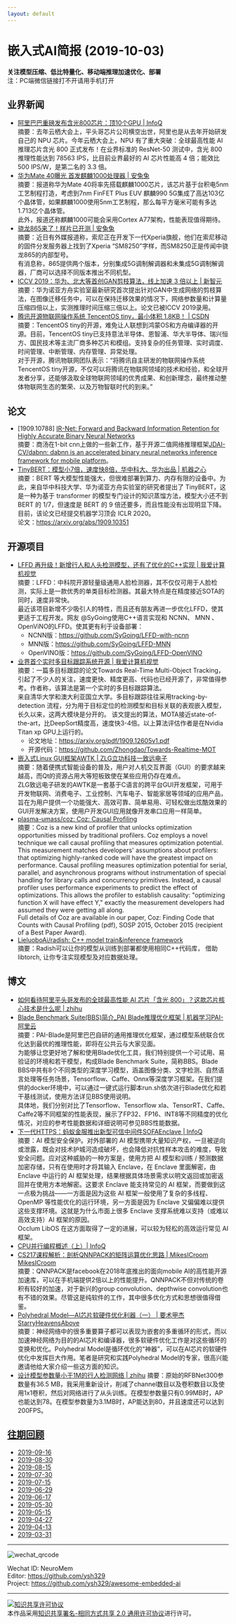 ```yaml
---
layout: default
---
```


# 嵌入式AI简报 (2019-10-03)

**关注模型压缩、低比特量化、移动端推理加速优化、部署**  
<font>注：PC端微信链接打不开请用手机打开</font>


## 业界新闻  

- [阿里巴巴重磅发布含光800芯片：顶10个GPU | InfoQ](https://www.infoq.cn/article/i78THUqMJsY10ZavsFv4)  
摘要：去年云栖大会上，平头哥芯片公司横空出世，阿里也是从去年开始研发自己的 NPU 芯片。今年云栖大会上，NPU 有了重大突破：全球最高性能 AI 推理芯片含光 800 正式发布！在业界标准的 ResNet-50 测试中，含光 800 推理性能达到 78563 IPS，比目前业界最好的 AI 芯片性能高 4 倍；能效比 500 IPS/W，是第二名的 3.3 倍。  
- [华为Mate 40曝光 首发麒麟1000处理器 | 安兔兔](https://mp.weixin.qq.com/s?__biz=MzA5NDI1MjA0Ng==&mid=2652087781&idx=2&sn=f4b17ee056b8f91c383e74e4fbd29984)  
摘要：报道称华为Mate 40将率先搭载麒麟1000芯片，该芯片基于台积电5nm工艺制程打造，考虑到7nm FinFET Plus EUV 麒麟990 5G集成了高达103亿个晶体管，如果麒麟1000使用5nm工艺制程，那么每平方毫米可能有多达1.713亿个晶体管。  
此外，报道还称麒麟1000可能会采用Cortex A77架构，性能表现值得期待。  
- [骁龙865来了！样片已开测 | 安兔兔](https://mp.weixin.qq.com/s?__biz=MzA5NDI1MjA0Ng==&mid=2652087748&idx=5&sn=d8ce0eec9066e80e701aebe28f3e01a3)  
摘要：近日有外媒报道称，索尼正在开发下一代Xperia旗舰，他们在索尼移动的固件分发服务器上找到了Xperia “SM8250”字样，而SM8250正是传闻中骁龙865的内部型号。  
有消息称，865提供两个版本，分别集成5G调制解调器和未集成5G调制解调器，厂商可以选择不同版本推出不同机型。  
- [ICCV 2019：华为、北大等首创GAN剪枝算法，线上加速 3 倍以上 | 新智元](https://mp.weixin.qq.com/s/3_famaAmkAN-4xVEupSXSA)  
摘要：华为诺亚方舟实验室最新研究首次提出针对GAN中生成网络的剪枝算法，在图像迁移任务中，可以在保持迁移效果的情况下，网络参数量和计算量压缩四倍以上，实测推理时间压缩三倍以上。论文已被ICCV 2019录用。  
- [腾讯开源物联网操作系统 TencentOS tiny，最小体积 1.8KB！ | CSDN](https://mp.weixin.qq.com/s/JmvTRD5DyVFTn1hQHeselQ)  
摘要：TencentOS tiny的开源，难免让人联想到鸿蒙OS和方舟编译器的开源。目前，TencentOS tiny已支持意法半导体、恩智浦、华大半导体、瑞兴恒方、国民技术等主流厂商多种芯片和模组。支持复杂的任务管理、实时调度、时间管理、中断管理、内存管理、异常处理。  
对于开源，腾讯物联网团队表示：“将腾讯自主研发的物联网操作系统TencentOS tiny开源，不仅可以将腾讯在物联网领域的技术和经验，和全球开发者分享，还能够汲取全球物联网领域的优秀成果、和创新理念，最终推动整体物联网生态的繁荣、以及万物智联时代的到来。”

## 论文

- [1909.10788] [IR-Net: Forward and Backward Information Retention for Highly Accurate Binary Neural Networks](https://arxiv.org/abs/1909.10788)  
摘要：商汤在1-bit cnn上做的一些新工作，基于开源二值网络推理框架[JDAI-CV/dabnn: dabnn is an accelerated binary neural networks inference framework for mobile platform](https://github.com/JDAI-CV/dabnn)。  
- [TinyBERT：模型小7倍，速度快8倍，华中科大、华为出品 | 机器之心](https://mp.weixin.qq.com/s?__biz=MzA3MzI4MjgzMw==&mid=2650771134&idx=2&sn=012082a897dbf125000e38b73520c51d)  
摘要：BERT 等大模型性能强大，但很难部署到算力、内存有限的设备中。为此，来自华中科技大学、华为诺亚方舟实验室的研究者提出了 TinyBERT，这是一种为基于 transformer 的模型专门设计的知识蒸馏方法，模型大小还不到 BERT 的 1/7，但速度是 BERT 的 9 倍还要多，而且性能没有出现明显下降。目前，该论文已经提交机器学习顶会 ICLR 2020。  
论文：https://arxiv.org/abs/1909.10351  

## 开源项目

- [LFFD 再升级！新增行人和人头检测模型，还有了优化的C++实现 | 我爱计算机视觉](https://mp.weixin.qq.com/s?__biz=MzIwMTE1NjQxMQ==&mid=2247488646&idx=1&sn=e1849eda9652121c4255c9d40830240b)  
摘要：LFFD：中科院开源轻量级通用人脸检测器，其不仅仅可用于人脸检测，实际上是一款优秀的单类目标检测器。其最大特点是在精度接近SOTA的同时，速度非常快。  
最近该项目新增不少吸引人的特性，而且还有朋友再进一步优化LFFD，使其更适于工程开发。网友 @SyGoing使用C++语言实现和 NCNN、 MNN 、OpenViNO的LFFD。使其更有利于设备部署：  
  - NCNN版：https://github.com/SyGoing/LFFD-with-ncnn  
  - MNN版：https://github.com/SyGoing/LFFD-MNN  
  - OpenVINO版：https://github.com/SyGoing/LFFD-OpenVINO  
- [业界首个实时多目标跟踪系统开源 | 我爱计算机视觉](https://mp.weixin.qq.com/s?__biz=MzIwMTE1NjQxMQ==&mid=2247488713&idx=1&sn=17e559b030ccfad34d0c9dc3cec6f8be)  
摘要：一篇多目标跟踪的论文Towards Real-Time Multi-Object Tracking，引起了不少人的关注，速度更快、精度更高、代码也已经开源了，非常值得参考。作者称，该算法是第一个实时的多目标跟踪算法。  
来自清华大学和澳大利亚国立大学。多目标跟踪往往采用tracking-by-detection 流程，分为用于目标定位的检测模型和目标关联的表观嵌入模型，长久以来，这两大模块是分开的。
该文提出的算法，MOTA接近state-of-the-art，比DeepSort精度高，速度快3-4倍。以上算法评估作者是在Nvidia Titan xp GPU上运行的。  
  - 论文地址：https://arxiv.org/pdf/1909.12605v1.pdf  
  - 开源代码：https://github.com/Zhongdao/Towards-Realtime-MOT  
- [嵌入式Linux GUI框架AWTK | ZLG立功科技一致远电子](https://mp.weixin.qq.com/s/6JGRrIiC2rQU_WuF7YVjGg)  
摘要：随着便携式智能设备的普及，用户对人机交互界面（GUI）的要求越来越高，而Qt的资源占用大等短板致使在某些应用仍存在难点。  
ZLG致远电子研发的AWTK是一套基于C语言的跨平台GUI开发框架，可用于开发物联网、消费电子、工业控制、汽车电子、智能家居等领域的应用产品，旨在为用户提供一个功能强大、高效可靠、简单易用、可轻松做出炫酷效果的GUI开发解决方案，使用户开发GUI应用就像开发串口应用一样简单。  
- [plasma-umass/coz: Coz: Causal Profiling](https://github.com/plasma-umass/coz)  
摘要：Coz is a new kind of profiler that unlocks optimization opportunities missed by traditional profilers. Coz employs a novel technique we call causal profiling that measures optimization potential. This measurement matches developers' assumptions about profilers: that optimizing highly-ranked code will have the greatest impact on performance. Causal profiling measures optimization potential for serial, parallel, and asynchronous programs without instrumentation of special handling for library calls and concurrency primitives. Instead, a causal profiler uses performance experiments to predict the effect of optimizations. This allows the profiler to establish causality: "optimizing function X will have effect Y," exactly the measurement developers had assumed they were getting all along.  
Full details of Coz are available in our paper, Coz: Finding Code that Counts with Causal Profiling (pdf), SOSP 2015, October 2015 (recipient of a Best Paper Award).
- [LieluoboAi/radish: C++ model train&inference framework](https://github.com/LieluoboAi/radish)  
摘要：Radish可以让你的模型从训练到部署都使用相同C++代码库， 借助libtorch, 让你专注实现模型及对应数据处理。  


## 博文

- [如何看待阿里平头哥发布的全球最高性能 AI 芯片「含光 800」？这款芯片核心技术是什么呢 | zhihu](https://www.zhihu.com/question/347692093)  
- [Blade Benchmark Suite(BBS)简介_PAI Blade推理优化框架 | 机器学习PAI-阿里云](https://help.aliyun.com/document_detail/140558.html)  
摘要：PAI-Blade是阿里巴巴自研的通用推理优化框架，通过模型系统联合优化达到最优的推理性能，即将在公共云与大家见面。  
为能够让您更好地了解和使用Blade优化工具，我们特别提供一个可试用、易验证的环境和若干模型，构成Blade Benchmark Suite，简称BBS。Blade BBS中共有8个不同类型的深度学习模型，涵盖图像分类、文字检测、自然语言处理等任务场景，Tensorflow、Caffe、Onnx等深度学习框架。在我们提供的docker环境中，可以通过一键式运行脚本run.sh依次进行Blade优化和若干基线测试，使用方法详见BBS使用说明。  
具体地，我们分别对比了Tensorflow、Tensorflow xla、TensorRT、Caffe、Caffe2等不同框架的性能表现，展示了FP32、FP16、INT8等不同精度的优化情况，对应的参考性能数据和详细说明可参见BBS性能数据。  
- [下一代HTTPS：蚂蚁金服推出新型可信中间件SOFAEnclave | InfoQ](https://www.infoq.cn/article/QxaxY7YXhWSDKcPzJ7a1)  
摘要：AI 模型安全保护。对外部署的 AI 模型携带大量知识产权，一旦被逆向或泄露，既会对技术护城河造成破坏，也会降低对抗性样本攻击的难度，导致安全问题。应对这种威胁的一种方案是，使用方把 AI 模型和训练 / 预测数据加密存储，只有在使用时才将其输入 Enclave，在 Enclave 里面解密，由 Enclave 中运行的 AI 框架处理，结果根据具体场景需求以明文返回或加密返回并在使用方本地解密。这要求 Enclave 能支持常见的 AI 框架，而要做到这一点极为挑战——一方面是因为这些 AI 框架一般使用了复杂的多线程、OpenMP 等性能优化的运行环境，另一方面是因为 Enclave 又偏偏难以提供这些支撑环境。这就是为什么市面上很多 Enclave 支撑系统难以支持（或难以高效支持）AI 框架的原因。  
Occlum LibOS 在这方面取得了一定的进展，可以较为轻松的高效运行常见 AI 框架。
- [CPU并行编程概述（上）| InfoQ](https://www.infoq.cn/article/uMp5KqDG1vWEYbcwES0Q)  
- [CS217课程解析：剖析QNNPACK的矩阵运算优化思路 | MikesICroom  MikesICroom](https://mp.weixin.qq.com/s/Fvh0tXeFOdn3Uyba5zrCXg)  
摘要：QNNPACK是facebook在2018年底推出的面向mobile AI的高性能开源加速库，可以在手机端提供2倍以上的性能提升。QNNPACK不但对传统的卷积有较好的加速，对于新兴的group convolution、depthwise convolution也有不错的效果。尽管这是纯软件的工作，其中很多优化方式和思想很值得借鉴。  
- [Polyhedral Model—AI芯片软硬件优化利器（一） | 要术甲杰 StarryHeavensAbove](https://mp.weixin.qq.com/s/QEooKxP1sm5O90AUiqKQEQ)  
摘要：神经网络中的很多重要算子都可以表现为嵌套的多重循环的形式，而以加速神经网络为目的的AI芯片和编译器，很多软硬件优化工作是对这些循环的变换和优化。Polyhedral Model是循环优化的“神器”，可以在AI芯片的软硬件优化中发挥巨大作用。笔者是研究和实践Polyhedral Model的专家，很高兴能邀请他给大家介绍一些这方面的知识。  
- [设计模型参数量小于1M的行人检测网络 | zhihu](https://zhuanlan.zhihu.com/p/76491446)
摘要：原始的RFBNet300参数量有36.5 MB，我采用重新设计，削减了channel数目以及卷积数目以及使用1x1卷积，然后对网络进行了从头训练。在模型参数量只有0.99MB时，AP也能达到78。在模型参数量为3.1MB时，AP能达到80，并且速度还可以达到200FPS。

## [往期回顾](https://github.com/ysh329/awesome-embedded-ai)


- [2019-09-16](https://github.com/ysh329/awesome-embedded-ai/blob/master/embedded-ai-report/2019-09-16.md)
- [2019-08-30](https://github.com/ysh329/awesome-embedded-ai/blob/master/embedded-ai-report/2019-08-30.md)
- [2019-08-15](https://github.com/ysh329/awesome-embedded-ai/blob/master/embedded-ai-report/2019-08-15.md)
- [2019-07-30](https://github.com/ysh329/awesome-embedded-ai/blob/master/embedded-ai-report/2019-07-30.md)
- [2019-07-15](https://github.com/ysh329/awesome-embedded-ai/blob/master/embedded-ai-report/2019-07-15.md)
- [2019-06-29](https://github.com/ysh329/awesome-embedded-ai/blob/master/embedded-ai-report/2019-06-29.md)
- [2019-06-17](https://github.com/ysh329/awesome-embedded-ai/blob/master/embedded-ai-report/2019-06-17.md)
- [2019-05-30](https://github.com/ysh329/awesome-embedded-ai/blob/master/embedded-ai-report/2019-05-30.md)  
- [2019-05-15](https://github.com/ysh329/awesome-embedded-ai/blob/master/embedded-ai-report/2019-05-15.md)  
- [2019-04-27](https://github.com/ysh329/awesome-embedded-ai/blob/master/embedded-ai-report/2019-04-27.md)  
- [2019-04-13](https://github.com/ysh329/awesome-embedded-ai/blob/master/embedded-ai-report/2019-04-13.md)  
- [2019-03-31](https://github.com/ysh329/awesome-embedded-ai/blob/master/embedded-ai-report/2019-03-31.md)  

----

![wechat_qrcode](../wechat_qrcode.jpg)

Wechat ID: NeuroMem  
Editor: https://github.com/ysh329  
Project: https://github.com/ysh329/awesome-embedded-ai  

----

<a rel="license" href="http://creativecommons.org/licenses/by-sa/2.0/"><img alt="知识共享许可协议" style="border-width:0" src="https://i.creativecommons.org/l/by-sa/2.0/88x31.png" /></a><br />本作品采用<a rel="license" href="http://creativecommons.org/licenses/by-sa/2.0/">知识共享署名-相同方式共享 2.0 通用许可协议</a>进行许可。
